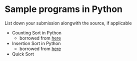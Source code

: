 # Sample programs in Python

List down your submission alongwith the source, if applicable

- Counting Sort in Python
  - borrowed from [here][1]
- Insertion Sort in Python
  - borrowed from [here][2]
- Quick Sort

[1]: https://www.geeksforgeeks.org/counting-sort/
[2]: https://www.geeksforgeeks.org/python-program-for-insertion-sort/
